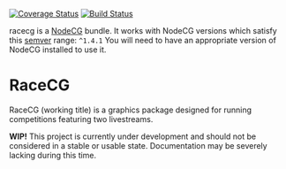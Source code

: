 [![Coverage Status](https://coveralls.io/repos/github/jhobz/racecg/badge.svg?branch=master)](https://coveralls.io/github/jhobz/racecg?branch=master)
[![Build Status](https://travis-ci.org/jhobz/racecg.svg?branch=master)](https://travis-ci.org/jhobz/racecg)

racecg is a [NodeCG](http://github.com/nodecg/nodecg) bundle. 
It works with NodeCG versions which satisfy this [semver](https://docs.npmjs.com/getting-started/semantic-versioning) range: `^1.4.1`
You will need to have an appropriate version of NodeCG installed to use it.

# RaceCG
RaceCG (working title) is a graphics package designed for running competitions featuring two livestreams.

**WIP!** This project is currently under development and should not be considered in a stable or usable state. Documentation may be severely lacking during this time.